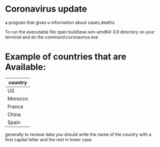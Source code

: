<!DOCTYPE html>
<html lang="en">
<head>
    <meta charset="UTF-8">
    <meta name="viewport" content="width=device-width, initial-scale=1.0">
    <link rel="stylesheet" href="https://stackpath.bootstrapcdn.com/bootstrap/4.4.1/css/bootstrap.min.css" integrity="sha384-Vkoo8x4CGsO3+Hhxv8T/Q5PaXtkKtu6ug5TOeNV6gBiFeWPGFN9MuhOf23Q9Ifjh" crossorigin="anonymous">
<body>
<h1>Coronavirus update</h1>
<p>a program that gives u information about cases,deaths</p>
<p>To run the executable file open build\exe.win-amd64-3.8 directory on your terminal and do the command:coronavirus.exe</p>
<h1>Example of countries that are Available:</h1>
<table class="table">
    <thead class="thead-dark">
      <tr>
        <th scope="col"> country</th>
      </tr>
    </thead>
    <tbody>
      <tr>
        <td>US</td>
      </tr>
      <tr>
        <td>Morocco</td>
      </tr>
      <tr>
        <td>France</td>
      </tr>
      <tr>
        <td>China</td>
      </tr>
      <tr>
        <td>Spain</td>
      </tr>
        </tbody>
  </table>
  <p>generally to recieve data you should write the name of the country with a first capital letter and the rest in lower case</p>
  
 
</body>
</html>
